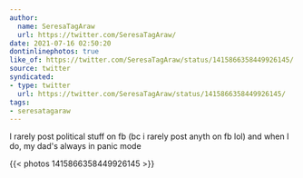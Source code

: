 ```yaml
---
author:
  name: SeresaTagAraw
  url: https://twitter.com/SeresaTagAraw/
date: 2021-07-16 02:50:20
dontinlinephotos: true
like_of: https://twitter.com/SeresaTagAraw/status/1415866358449926145/
source: twitter
syndicated:
- type: twitter
  url: https://twitter.com/SeresaTagAraw/status/1415866358449926145/
tags:
- seresatagaraw
---
```


I rarely post political stuff on fb (bc i rarely post anyth on fb lol) and when I do, my dad's always in panic mode 

{{< photos 1415866358449926145 >}}